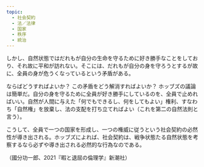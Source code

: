 ```yaml
---
topic:
  - 社会契約
  - 法／法律
  - 国家
  - 秩序
  - 統治
---
```

しかし、自然状態ではだれもが自分の生命を守るために好き勝手なことをしており、それ故に平和が訪れない。そこには、だれもが自分の身を守ろうとするが故に、全員の身が危うくなっているという矛盾がある。

ならばどうすればよいか？ この矛盾をどう解消すればよいか？ ホッブズの議論は簡単だ。自分の身を守るために全員が好き勝手にしているのを、全員で止めればいい。自然が人間に与えた「何でもできるし、何をしてもよい」権利、すなわち「自然権」を放棄し、法の支配を打ち立てればよい（これを第二の自然法則と言う）。

こうして、全員で一つの国家を形成し、一つの権威に従うという社会契約の必然性が導き出される。ホッブズによれば、社会契約は、戦争状態たる自然状態を考察するなら必ずや導き出される必然的な行為なのである。

（國分功一郎、2021『暇と退屈の倫理学』新潮社）